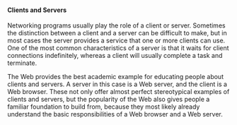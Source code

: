 #### Clients and Servers

Networking programs usually play the role of a client or server. Sometimes the distinction between a client and a server can be difficult to make, but in most cases the server provides a service that one or more clients can use. One of the most common characteristics of a server is that it waits for client connections indefinitely, whereas a client will usually complete a task and terminate.

The Web provides the best academic example for educating people about clients and servers. A server in this case is a Web server, and the client is a Web browser. These not only offer almost perfect stereotypical examples of clients and servers, but the popularity of the Web also gives people a familiar foundation to build from, because they most likely already understand the basic responsibilities of a Web browser and a Web server.